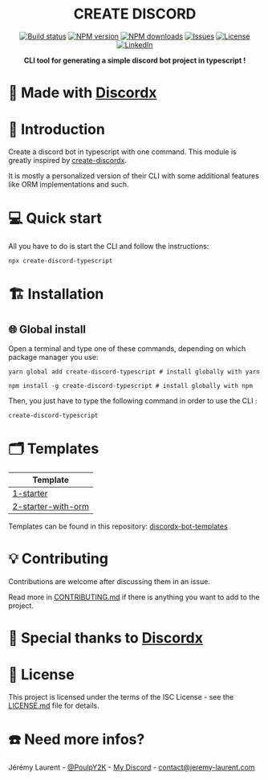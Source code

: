 <div>
    <h1 align="center">
        CREATE DISCORD
    </h1>
  <p align="center">
        <a href="https://github.com/poulpy2k/create-discord-typescript/actions"
        ><img
        src="https://github.com/poulpy2k/create-discord-typescript/workflows/Publish to NPM/badge.svg"
        alt="Build status"
        /></a>
        <a href="https://www.npmjs.com/package/create-discord-typescript"
          ><img
            src="https://img.shields.io/npm/v/create-discord-typescript.svg?maxAge=3600"
            alt="NPM version"
        /></a>
        <a href="https://www.npmjs.com/package/create-discord-typescript"
          ><img
            src="https://img.shields.io/npm/dt/create-discord-typescript.svg?maxAge=3600"
            alt="NPM downloads"
        /></a>
        <a href="https://github.com/PoulpY2K/create-discord-typescript/issues"
          ><img
            src="https://img.shields.io/github/issues/PoulpY2K/create-discord-typescript"
            alt="Issues"
        /></a>
        <a href="https://github.com/PoulpY2K/create-discord-typescript/blob/main/LICENSE.md"
          ><img
            src="https://img.shields.io/github/license/PoulpY2K/create-discord-typescript"
            alt="License"
        /></a>
       <a href="https://www.linkedin.com/in/j%C3%A9r%C3%A9my-laurent-0986981b8/"
          ><img
            src="https://img.shields.io/badge/-LinkedIn-black?logo=linkedin&colorB=555"
            alt="LinkedIn"
        /></a>
  </p>
  <p align="center">
    <b> CLI tool for generating a simple discord bot project in typescript !</b>
  </p>
</div>

# 🔨 Made with [Discordx](https://github.com/discordx-ts/discordx/)

# 📖 Introduction

Create a discord bot in typescript with one command. This module is greatly inspired by [create-discordx](https://github.com/discordx-ts/discordx/tree/main/packages/create-discordx#readme).

It is mostly a personalized version of their CLI with some additional features like ORM implementations and such.

# 💻 Quick start

All you have to do is start the CLI and follow the instructions:

```SH
npx create-discord-typescript
```

# 🏗 Installation

## 🌐 Global install

Open a terminal and type one of these commands, depending on which package manager you use:

```SH
yarn global add create-discord-typescript # install globally with yarn
```

```SH
npm install -g create-discord-typescript # install globally with npm
```

Then, you just have to type the following command in order to use the CLI :

```SH
create-discord-typescript
```

# 🗂 Templates

| Template                                                                                              |
|-------------------------------------------------------------------------------------------------------|
| [1-starter](https://github.com/PoulpY2K/discordx-bot-templates/tree/main/1-starter)                   |
| [2-starter-with-orm](https://github.com/PoulpY2K/discordx-bot-templates/tree/main/2-starter-with-orm) |


Templates can be found in this repository: [discordx-bot-templates](https://github.com/PoulpY2K/discordx-bot-templates)

# 💡 Contributing

Contributions are welcome after discussing them in an issue.

Read more in [CONTRIBUTING.md](./CONTRIBUTING.md) if there is anything you want to add to the project.

# 💖 Special thanks to [Discordx](https://github.com/discordx-ts/discordx/)

# 📄 License

This project is licensed under the terms of the ISC License - see the [LICENSE.md](./LICENSE.md) file for details.

# ☎️ Need more infos?

 Jérémy Laurent - [@PoulpY2K](https://twitter.com/PoulpY2K) - [My Discord](https://discordapp.com/users/153168748461686785) - contact@jeremy-laurent.com
